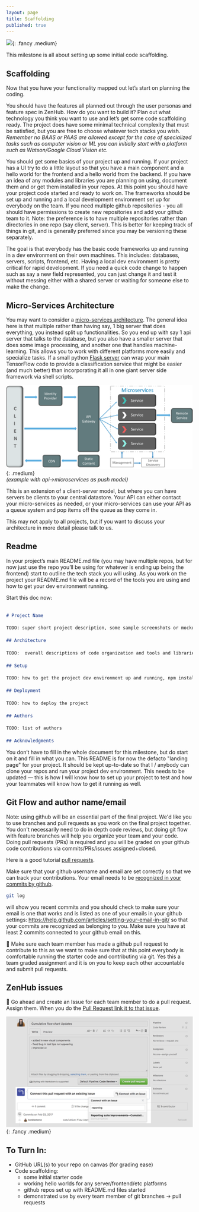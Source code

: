 ```yaml
---
layout: page
title: Scaffolding
published: true
---
```




![](http://i.giphy.com/GWbMbUysgsIda.gif){: .fancy .medium}

This milestone is all about setting up some initial code scaffolding.

## Scaffolding

Now that you have your functionality mapped out let’s start on planning the coding. 

You should have the features all planned out through the user personas and feature spec in ZenHub. How do you want to build it? Plan out what technology you think you want to use and let’s get some code scaffolding ready. The project does have some minimal technical complexity that must be satisfied, but you are free to choose whatever tech stacks you wish.  *Remember no BAAS or PAAS are allowed except for the case of specialized tasks such as computer vision or ML you can initially start with a platform such as Watson/Google Cloud Vision etc.*

You should get some basics of your project up and running.  If your project has a UI try to do a little layout so that you have a main component and a hello world for the frontend and a hello world from the backend. If you have an idea of any modules and libraries you are planning on using, document them and or get them installed in your repos. At this point you should have your project code started and ready to work on.  The frameworks should be set up and running and a local development environment set up for everybody on the team. If you need multiple github repositories - you all should have permissions to create new repositories and add your github team to it.  Note: the preference is to have multiple repositories rather than directories in one repo (say client, server). This is better for keeping track of things in git, and is generally preferred since you may be versioning these separately.

The goal is that everybody has the basic code frameworks up and running in a dev environment on their own machines. This includes: databases, servers, scripts, frontend, etc.  Having a local dev environment is pretty critical for rapid development.  If you need a quick code change to happen such as say a new field represented, you can just change it and test it without messing either with a shared server or waiting for someone else to make the change. 

## Micro-Services Architecture 

You may want to consider a [micro-services architecture](https://dzone.com/articles/microservice-architecture-learn-build-and-deploy-a).  The general idea here is that multiple rather than having say, 1 big server that does everything, you instead split up functionalities.  So you end up with say 1 api server that talks to the database, but you also have a smaller server that does some image processing, and another one that handles machine-learning.  This allows you to work with different platforms more easily and specialize tasks. If a small python [Flask server](http://flask.pocoo.org/) can wrap your main TensorFlow code to provide a classification service that might be easier (and much better) than incorporating it all in one giant server side framework via shell scripts.

![](img/microservices.png){: .medium}<br>
*(example with api->microservices as push model)*

This is an extension of a client-server model, but where you can have servers be clients to your central datastore.  Your API can either contact your micro-services as needed, or your micro-services can use your API as a queue system and pop items off the queue as they come in. 

This may not apply to all projects, but if you want to discuss your architecture in more detail please talk to us.

## Readme

In your project’s main README.md file (you may have multiple repos, but for now just use the repo you’ll be using for whatever is ending up being the frontend) start to outline the tech stack you will using. As you work on the project your README.md file will be a record of the tools you are using and how to get your dev environment running.

Start this doc now:
```markdown

# Project Name

TODO: super short project description, some sample screenshots or mockups that you keep up-to-date.

## Architecture

TODO:  overall descriptions of code organization and tools and libraries used

## Setup

TODO: how to get the project dev environment up and running, npm install etc, all necessary commands needed, environment variables etc

## Deployment

TODO: how to deploy the project

## Authors

TODO: list of authors

## Acknowledgments
```

You don’t have to fill in the whole document for this milestone, but do start on it and fill in what you can. This README is for now the defacto "landing page" for your project. It should be kept up-to-date so that I / anybody can clone your repos and run your project dev environment.  This needs to be updated — this is how I will know how to set up your project to test and how your teammates will know how to get it running as well.


## Git Flow and author name/email

Note: using github will be an essential part of the final project.  We'd like you to use branches and pull requests as you work on the final project together.  You don't necessarily need to do in depth code reviews, but doing git flow with feature branches will help you organize your team and your code. Doing pull requests (PRs) is required and you will be graded on your github code contributions via commits/PRs/issues assigned+closed.

Here is a good tutorial [pull requests](https://yangsu.github.io/pull-request-tutorial/).   

Make sure that your github username and email are set correctly so that we can track your contributions. Your email needs to be [recognized in your commits by github](https://help.github.com/articles/why-are-my-commits-linked-to-the-wrong-user/#commits-are-not-linked-to-any-user).

```bash
git log
```

will show you recent commits and you should check to make sure your email is one that works and is listed as one of your emails in your github settings: https://help.github.com/articles/setting-your-email-in-git/
so that your commits are recognized as belonging to you.  Make sure you have at least 2 commits connected to your github email on this.

🚀 Make sure each team member has made a github pull request to contribute to this as we want to make sure that at this point everybody is comfortable running the starter code and contributing via git.  Yes this a team graded assignment and it is on you to keep each other accountable and submit pull requests.

## ZenHub issues 

🚀 Go ahead and create an Issue for each team member to do a pull request. Assign them.  When you do the [Pull Request link it to that issue](https://www.zenhub.com/blog/github-issue-pull-request-linking/).

![](img/github-pr-issue-connection-dropdown.jpg){: .fancy .medium}


## To Turn In:
* GitHub URL(s) to your repo on canvas (for grading ease)
* Code scaffolding:
  * some initial starter code
  * working hello worlds for any server/frontend/etc platforms
  * github repos set up with README.md files started
  * demonstrated use by every team member of git branches -> pull requests
